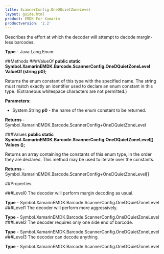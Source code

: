 ```yaml
---
title: ScannerConfig.OneDQuietZoneLevel
layout: guide.html
product: EMDK For Xamarin
productversion: '2.2'
---
```

Describes the effort at which the decoder will attempt to decode margin-less barcodes.

**Type** - Java.Lang.Enum

##Methods
###ValueOf
**public static Symbol.XamarinEMDK.Barcode.ScannerConfig.OneDQuietZoneLevel ValueOf (string p0);**

Returns the enum constant of this type with the specified name. The string must match exactly an identifier used to declare an enum constant in this type. (Extraneous whitespace characters are not permitted.)

**Parameters:** 

* System.String **p0** -  the name of the enum constant to be returned.

**Returns** - Symbol.XamarinEMDK.Barcode.ScannerConfig+OneDQuietZoneLevel

###Values
**public static Symbol.XamarinEMDK.Barcode.ScannerConfig.OneDQuietZoneLevel[] Values ();**

Returns an array containing the constants of this enum type, in the order they are declared. This method may be used to iterate over the constants.


**Returns** - Symbol.XamarinEMDK.Barcode.ScannerConfig+OneDQuietZoneLevel[]

##Properties

###Level0
The decoder will perform margin decoding as usual.

**Type** - Symbol.XamarinEMDK.Barcode.ScannerConfig.OneDQuietZoneLevel
###Level1
The decoder will perform more aggressively.

**Type** - Symbol.XamarinEMDK.Barcode.ScannerConfig.OneDQuietZoneLevel
###Level2
The decoder requires only one side end of barcode.

**Type** - Symbol.XamarinEMDK.Barcode.ScannerConfig.OneDQuietZoneLevel
###Level3
The decoder can decode anything.

**Type** - Symbol.XamarinEMDK.Barcode.ScannerConfig.OneDQuietZoneLevel







